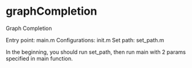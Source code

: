 # graphCompletion
Graph Completion 

Entry point: main.m
Configurations: init.m
Set path: set_path.m

In the beginning, you should run set_path, then run main with 2 params specified in main function.